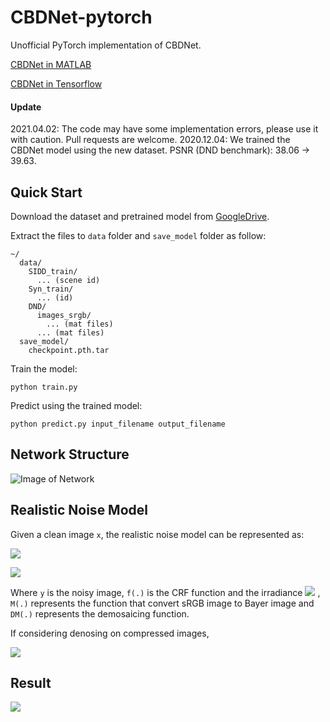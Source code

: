 # CBDNet-pytorch

Unofficial PyTorch implementation of CBDNet.

[CBDNet in MATLAB](https://github.com/GuoShi28/CBDNet)

[CBDNet in Tensorflow](https://github.com/IDKiro/CBDNet-tensorflow)

#### Update

2021.04.02: The code may have some implementation errors, please use it with caution. Pull requests are welcome.
2020.12.04: We trained the CBDNet model using the new dataset. PSNR (DND benchmark): 38.06 -> 39.63.

## Quick Start

Download the dataset and pretrained model from [GoogleDrive](https://drive.google.com/drive/folders/1-e2nPCr_eP1cTDhFFes27Rjj-QXzMk5u?usp=sharing).

Extract the files to `data` folder and `save_model` folder as follow:

```
~/
  data/
    SIDD_train/
      ... (scene id)
    Syn_train/
      ... (id)
    DND/
      images_srgb/
        ... (mat files)
      ... (mat files)
  save_model/
    checkpoint.pth.tar
```

Train the model:

```
python train.py
```

Predict using the trained model:

```
python predict.py input_filename output_filename
```

## Network Structure

![Image of Network](imgs/CBDNet_v13.png)

## Realistic Noise Model
Given a clean image `x`, the realistic noise model can be represented as:

![](http://latex.codecogs.com/gif.latex?\\textbf{y}=f(\\textbf{DM}(\\textbf{L}+n(\\textbf{L}))))

![](http://latex.codecogs.com/gif.latex?n(\\textbf{L})=n_s(\\textbf{L})+n_c)

Where `y` is the noisy image, `f(.)` is the CRF function and the irradiance ![](http://latex.codecogs.com/gif.latex?\\textbf{L}=\\textbf{M}f^{-1}(\\textbf{x})) , `M(.)` represents the function that convert sRGB image to Bayer image and `DM(.)` represents the demosaicing function.

If considering denosing on compressed images, 

![](http://latex.codecogs.com/gif.latex?\\textbf{y}=JPEG(f(\\textbf{DM}(\\textbf{L}+n(\\textbf{L})))))

## Result

![](imgs/results.png)

